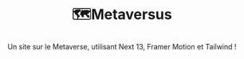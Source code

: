 # <p align="center"> :world_map:Metaversus </p>

<p align="center">Un site sur le Metaverse, utilisant Next 13, Framer Motion et Tailwind ! </p>

